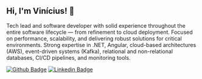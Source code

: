 ## Hi, I'm Vinícius! 👋

Tech lead and software developer with solid experience throughout the entire software lifecycle —
from refinement to cloud deployment. Focused on performance, scalability, and delivering robust solutions
for critical environments. Strong expertise in .NET, Angular, cloud-based architectures (AWS), event-driven
systems (Kafka), relational and non-relational databases, CI/CD pipelines, and monitoring tools.

[![Github Badge](https://img.shields.io/badge/-Github-000?style=flat-square&logo=Github&logoColor=white&link=https://github.com/ViniciusRossmann)](https://github.com/ViniciusRossmann)
[![Linkedin Badge](https://img.shields.io/badge/-LinkedIn-blue?style=flat-square&logo=Linkedin&logoColor=white&link=https://www.linkedin.com/in/vinícius-rossmann-nunes-863086a4/)](https://www.linkedin.com/in/vinícius-rossmann-nunes-863086a4/)
